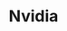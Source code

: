 ---
title: Nvidia
summary: ''
link: https://pytorch.org/resources/contributors
image: /assets/images/announcement-logo-nvidia.jpg
class: pytorch-resource
order: 5
featured-home: true
---